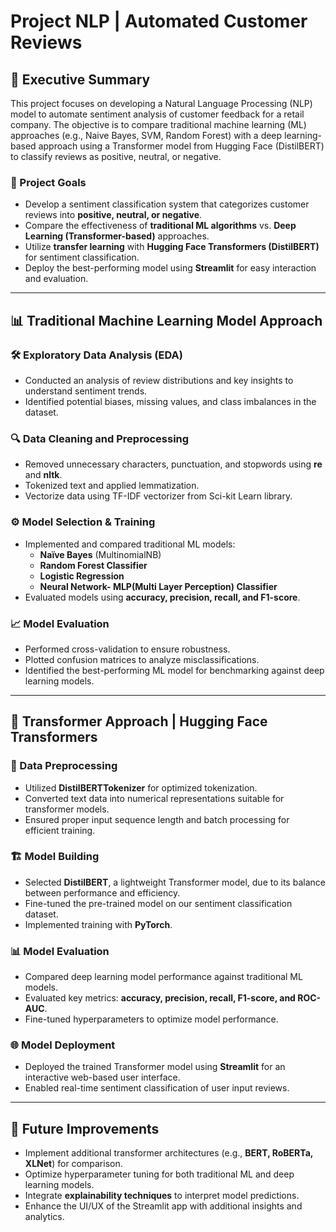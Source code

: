# Project NLP | Automated Customer Reviews

## 📌 Executive Summary
This project focuses on developing a Natural Language Processing (NLP) model to automate sentiment analysis of customer feedback for a retail company. The objective is to compare traditional machine learning (ML) approaches (e.g., Naive Bayes, SVM, Random Forest) with a deep learning-based approach using a Transformer model from Hugging Face (DistilBERT) to classify reviews as positive, neutral, or negative.

### 🚀 Project Goals
- Develop a sentiment classification system that categorizes customer reviews into **positive, neutral, or negative**.
- Compare the effectiveness of **traditional ML algorithms** vs. **Deep Learning (Transformer-based)** approaches.
- Utilize **transfer learning** with **Hugging Face Transformers (DistilBERT)** for sentiment classification.
- Deploy the best-performing model using **Streamlit** for easy interaction and evaluation.

---

## 📊 Traditional Machine Learning Model Approach

### 🛠 Exploratory Data Analysis (EDA)
- Conducted an analysis of review distributions and key insights to understand sentiment trends.
- Identified potential biases, missing values, and class imbalances in the dataset.

### 🔍 Data Cleaning and Preprocessing
- Removed unnecessary characters, punctuation, and stopwords using **re** and **nltk**.
- Tokenized text and applied lemmatization.
- Vectorize data using TF-IDF vectorizer from Sci-kit Learn library.

### ⚙️ Model Selection & Training
- Implemented and compared traditional ML models:
  - **Naïve Bayes** (MultinomialNB)
  - **Random Forest Classifier**
  - **Logistic Regression**
  - **Neural Network- MLP(Multi Layer Perception) Classifier**
- Evaluated models using **accuracy, precision, recall, and F1-score**.

### 📈 Model Evaluation
- Performed cross-validation to ensure robustness.
- Plotted confusion matrices to analyze misclassifications.
- Identified the best-performing ML model for benchmarking against deep learning models.

---

## 🤖 Transformer Approach | Hugging Face Transformers

### 🔄 Data Preprocessing
- Utilized **DistilBERTTokenizer** for optimized tokenization.
- Converted text data into numerical representations suitable for transformer models.
- Ensured proper input sequence length and batch processing for efficient training.

### 🏗 Model Building
- Selected **DistilBERT**, a lightweight Transformer model, due to its balance between performance and efficiency.
- Fine-tuned the pre-trained model on our sentiment classification dataset.
- Implemented training with **PyTorch**.

### 📊 Model Evaluation
- Compared deep learning model performance against traditional ML models.
- Evaluated key metrics: **accuracy, precision, recall, F1-score, and ROC-AUC**.
- Fine-tuned hyperparameters to optimize model performance.

### 🌐 Model Deployment
- Deployed the trained Transformer model using **Streamlit** for an interactive web-based user interface.
- Enabled real-time sentiment classification of user input reviews.

---

## 📌 Future Improvements
- Implement additional transformer architectures (e.g., **BERT, RoBERTa, XLNet**) for comparison.
- Optimize hyperparameter tuning for both traditional ML and deep learning models.
- Integrate **explainability techniques** to interpret model predictions.
- Enhance the UI/UX of the Streamlit app with additional insights and analytics.
